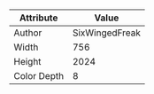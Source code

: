 # 
| Attribute | Value |
| ---  | ---     |
| Author | SixWingedFreak |
| Width | 756 |
| Height | 2024 |
| Color Depth | 8 |
